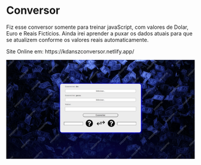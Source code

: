 <h1> Conversor</h1>

<p> Fiz esse conversor somente para treinar javaScript, com valores de Dolar, Euro e Reais Fictícios. Ainda irei aprender a puxar os dados atuais para que se atualizem conforme os valores reais automaticamente. </p>
<p>Site Online em: https://kdanszconversor.netlify.app/ </p>
<img src="https://github.com/kdansz/Conversor/blob/main/assets/print.png?raw=true" alt="Preview">
